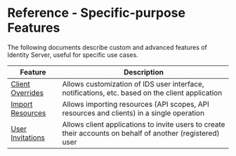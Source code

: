 # Reference - Specific-purpose Features

The following documents describe custom and advanced features of Identity Server, useful for specific use cases.

| Feature | Description |
| - | - |
| [Client Overrides](client-overrides.md) | Allows customization of IDS user interface, notifications, etc. based on the client application |
| [Import Resources](import.md) | Allows importing resources (API scopes, API resources and clients) in a single operation |
| [User Invitations](user-invitations.md) | Allows client applications to invite users to create their accounts on behalf of another (registered) user |